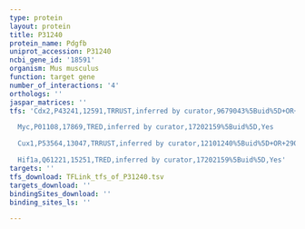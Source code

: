 ```yaml
---
type: protein
layout: protein
title: P31240
protein_name: Pdgfb
uniprot_accession: P31240
ncbi_gene_id: '18591'
organism: Mus musculus
function: target gene
number_of_interactions: '4'
orthologs: ''
jaspar_matrices: ''
tfs: 'Cdx2,P43241,12591,TRRUST,inferred by curator,9679043%5Buid%5D+OR+29087512%5Buid%5D,Yes

  Myc,P01108,17869,TRED,inferred by curator,17202159%5Buid%5D,Yes

  Cux1,P53564,13047,TRRUST,inferred by curator,12101240%5Buid%5D+OR+29087512%5Buid%5D,Yes

  Hif1a,Q61221,15251,TRED,inferred by curator,17202159%5Buid%5D,Yes'
targets: ''
tfs_download: TFLink_tfs_of_P31240.tsv
targets_download: ''
bindingSites_download: ''
binding_sites_ls: ''

---
```


